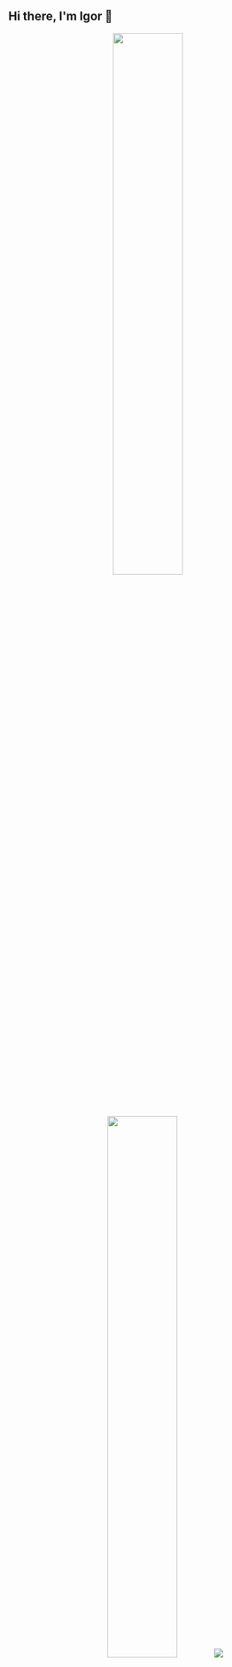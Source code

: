 ## Hi there, I'm Igor 👋
<p align="center">
  <img height="50%"width="auto" src ="https://github-readme-stats.vercel.app/api?username=romigo29&show_icons=true&theme=shadow_green&count_private=true&count_private=true&hide_border=true&hide=issues,contribs,prs&bg_color=00000001">
  <img height="50%" width="auto" src ="https://github-readme-stats.vercel.app/api/top-langs/?username=romigo29&layout=donut&hide_border=true&theme=shadow_green&bg_color=00000001&langs_count=6">
  <img src ="https://github-readme-streak-stats.herokuapp.com?user=romigo29&theme=shadow_green&hide_border=true&background=FFFFFF00">
</p>

<h2 align="center">Contact me:</h2>
<p align="center">
  <a href="mailto:pigeon99905@gmail.com">
    <img src="https://img.shields.io/badge/Gmail-D14836?style=for-the-badge&logo=gmail&logoColor=white" alt="Gmail"/>
  </a>
  <a href="https://t.me/romigo29">
    <img src="https://img.shields.io/badge/Telegram-blue?style=for-the-badge&logo=telegram&logoColor=white" alt="Telegram Badge"/>
  </a>
</p>
